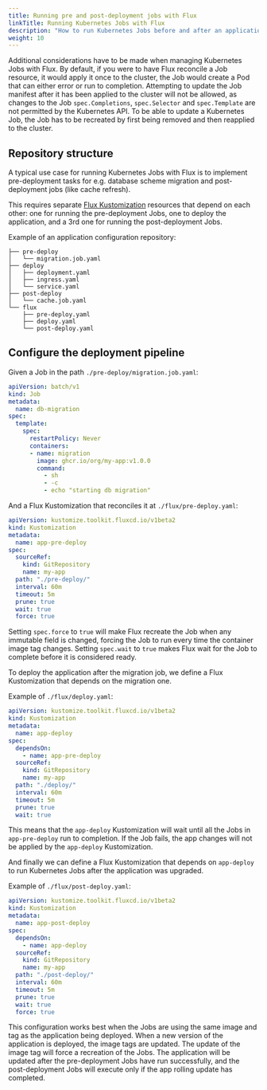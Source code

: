 ```yaml
---
title: Running pre and post-deployment jobs with Flux
linkTitle: Running Kubernetes Jobs with Flux
description: "How to run Kubernetes Jobs before and after an application deployment with Flux."
weight: 10
---
```


Additional considerations have to be made when managing Kubernetes Jobs with Flux.
By default, if you were to have Flux reconcile a Job resource,
it would apply it once to the cluster, the Job would create a Pod that can either error or run to completion.
Attempting to update the Job manifest after it has been applied to the cluster will not be allowed, as changes to the
Job `spec.Completions`, `spec.Selector` and `spec.Template` are not permitted by the Kubernetes API.
To be able to update a Kubernetes Job, the Job has to be recreated by first being
removed and then reapplied to the cluster.

## Repository structure

A typical use case for running Kubernetes Jobs with Flux is to implement pre-deployment tasks
for e.g. database scheme migration and post-deployment jobs (like cache refresh).

This requires separate [Flux Kustomization](../components/kustomize/kustomization.md) resources
that depend on each other: one for running the pre-deployment Jobs,
one to deploy the application, and a 3rd one for running the post-deployment Jobs.

Example of an application configuration repository:

```text
├── pre-deploy
│   └── migration.job.yaml
├── deploy
│   ├── deployment.yaml
│   ├── ingress.yaml
│   └── service.yaml
├── post-deploy
│   └── cache.job.yaml
└── flux
    ├── pre-deploy.yaml
    ├── deploy.yaml
    └── post-deploy.yaml
```

## Configure the deployment pipeline

Given a Job in the path `./pre-deploy/migration.job.yaml`:

```yaml
apiVersion: batch/v1
kind: Job
metadata:
  name: db-migration
spec:
  template:
    spec:
      restartPolicy: Never
      containers:
      - name: migration
        image: ghcr.io/org/my-app:v1.0.0
        command:
          - sh
          - -c
          - echo "starting db migration"
```

And a Flux Kustomization that reconciles it at `./flux/pre-deploy.yaml`:

```yaml
apiVersion: kustomize.toolkit.fluxcd.io/v1beta2
kind: Kustomization
metadata:
  name: app-pre-deploy
spec:
  sourceRef:
    kind: GitRepository
    name: my-app
  path: "./pre-deploy/"
  interval: 60m
  timeout: 5m
  prune: true
  wait: true
  force: true
```

Setting `spec.force` to `true` will make Flux recreate the Job when any immutable field is changed,
forcing the Job to run every time the container image tag changes.
Setting `spec.wait` to `true` makes Flux wait for the Job to complete
before it is considered ready.

To deploy the application after the migration job,
we define a Flux Kustomization that depends on the migration one.

Example of `./flux/deploy.yaml`:

```yaml
apiVersion: kustomize.toolkit.fluxcd.io/v1beta2
kind: Kustomization
metadata:
  name: app-deploy
spec:
  dependsOn:
    - name: app-pre-deploy
  sourceRef:
    kind: GitRepository
    name: my-app
  path: "./deploy/"
  interval: 60m
  timeout: 5m
  prune: true
  wait: true
```

This means that the `app-deploy` Kustomization will wait until all the Jobs in `app-pre-deploy` run to completion.
If the Job fails, the app changes will not be applied by the `app-deploy` Kustomization.

And finally we can define a Flux Kustomization that depends on `app-deploy` to run Kubernetes Jobs after the 
application was upgraded.

Example of `./flux/post-deploy.yaml`:

```yaml
apiVersion: kustomize.toolkit.fluxcd.io/v1beta2
kind: Kustomization
metadata:
  name: app-post-deploy
spec:
  dependsOn:
    - name: app-deploy
  sourceRef:
    kind: GitRepository
    name: my-app
  path: "./post-deploy/"
  interval: 60m
  timeout: 5m
  prune: true
  wait: true
  force: true
```

This configuration works best when the Jobs are using the same image and tag as the application being deployed.
When a new version of the application is deployed, the image tags are updated.
The update of the image tag will force a recreation of the Jobs.
The application will be updated after the pre-deployment Jobs have run successfully, and
the post-deployment Jobs will execute only if the app rolling update has completed.

